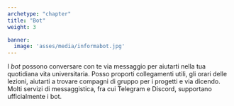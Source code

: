 ```yaml
---
archetype: "chapter"
title: "Bot"
weight: 3

banner:
  image: 'asses/media/informabot.jpg'
---
```


I _bot_ possono conversare con te via messaggio per aiutarti nella tua
quotidiana vita universitaria. Posso proporti collegamenti utili, gli orari
delle lezioni, aiutarti a trovare compagni di gruppo per i progetti e via
dicendo. Molti servizi di messaggistica, fra cui Telegram e Discord, supportano
ufficialmente i bot.
